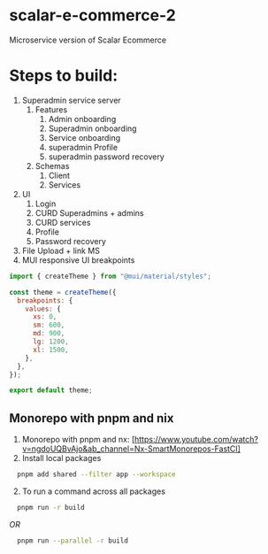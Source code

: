 # scalar-e-commerce-2

Microservice version of Scalar Ecommerce

# Steps to build:

1. Superadmin service server
   1. Features
      1. Admin onboarding
      2. Superadmin onboarding
      3. Service onboarding
      4. superadmin Profile
      5. superadmin password recovery
   2. Schemas
      1. Client
      2. Services
2. UI
   1. Login
   2. CURD Superadmins + admins
   3. CURD services
   4. Profile
   5. Password recovery
3. File Upload + link MS
4. MUI responsive UI breakpoints

```jsx
import { createTheme } from "@mui/material/styles";

const theme = createTheme({
  breakpoints: {
    values: {
      xs: 0,
      sm: 600,
      md: 900,
      lg: 1200,
      xl: 1500,
    },
  },
});

export default theme;
```

## Monorepo with pnpm and nix

1. Monorepo with pnpm and nx: [https://www.youtube.com/watch?v=ngdoUQBvAjo&ab_channel=Nx-SmartMonorepos-FastCI]
2. Install local packages

```sh
  pnpm add shared --filter app --workspace
```

2. To run a command across all packages

```sh
  pnpm run -r build
```

_OR_

```sh
  pnpm run --parallel -r build
```
